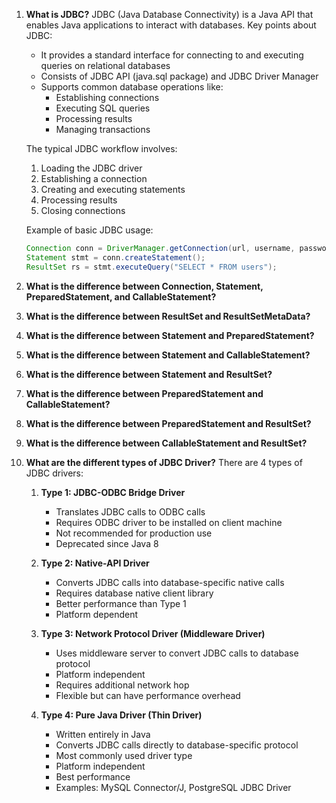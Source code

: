 1. **What is JDBC?**
   JDBC (Java Database Connectivity) is a Java API that enables Java applications to interact with databases. Key points about JDBC:

   - It provides a standard interface for connecting to and executing queries on relational databases
   - Consists of JDBC API (java.sql package) and JDBC Driver Manager
   - Supports common database operations like:
     - Establishing connections
     - Executing SQL queries
     - Processing results
     - Managing transactions

   The typical JDBC workflow involves:

   1. Loading the JDBC driver
   2. Establishing a connection
   3. Creating and executing statements
   4. Processing results
   5. Closing connections

   Example of basic JDBC usage:

   ```java
   Connection conn = DriverManager.getConnection(url, username, password);
   Statement stmt = conn.createStatement();
   ResultSet rs = stmt.executeQuery("SELECT * FROM users");
   ```

2. **What is the difference between Connection, Statement, PreparedStatement, and CallableStatement?**
3. **What is the difference between ResultSet and ResultSetMetaData?**
4. **What is the difference between Statement and PreparedStatement?**
5. **What is the difference between Statement and CallableStatement?**
6. **What is the difference between Statement and ResultSet?**
7. **What is the difference between PreparedStatement and CallableStatement?**
8. **What is the difference between PreparedStatement and ResultSet?**
9. **What is the difference between CallableStatement and ResultSet?**

10. **What are the different types of JDBC Driver?**
    There are 4 types of JDBC drivers:

    1. **Type 1: JDBC-ODBC Bridge Driver**

       - Translates JDBC calls to ODBC calls
       - Requires ODBC driver to be installed on client machine
       - Not recommended for production use
       - Deprecated since Java 8

    2. **Type 2: Native-API Driver**

       - Converts JDBC calls into database-specific native calls
       - Requires database native client library
       - Better performance than Type 1
       - Platform dependent

    3. **Type 3: Network Protocol Driver (Middleware Driver)**

       - Uses middleware server to convert JDBC calls to database protocol
       - Platform independent
       - Requires additional network hop
       - Flexible but can have performance overhead

    4. **Type 4: Pure Java Driver (Thin Driver)**
       - Written entirely in Java
       - Converts JDBC calls directly to database-specific protocol
       - Most commonly used driver type
       - Platform independent
       - Best performance
       - Examples: MySQL Connector/J, PostgreSQL JDBC Driver

